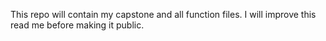 This repo will contain my capstone and all function files. I will improve this read me before making it public.
